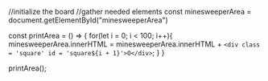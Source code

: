 //initialize the board
//gather needed elements
const minesweeperArea = document.getElementById("minesweeperArea")

const printArea = () => {
  for(let i = 0; i < 100; i++){
    minesweeperArea.innerHTML = minesweeperArea.innerHTML + `<div class = 'square' id = 'square${i + 1}'>O</div>`;
  }
}

printArea();
